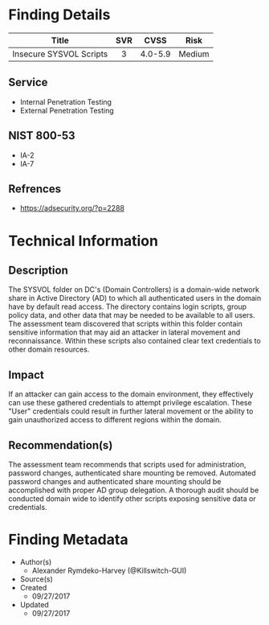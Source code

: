 # Finding Details 

| Title  | SVR  |  CVSS  | Risk |
|:-:|:-:|:-:|:-:|
| Insecure SYSVOL Scripts  |  3 |  4.0-5.9 | Medium  |



## Service
  * Internal Penetration Testing
  * External Penetration Testing 
## NIST 800-53 
  * IA-2
  * IA-7
## Refrences
  * https://adsecurity.org/?p=2288
 
# Technical Information

## Description 
The SYSVOL folder on DC's (Domain Controllers) is a domain-wide network share in Active Directory (AD) to which all authenticated users in the domain have by default read access. The directory contains login scripts, group policy data, and other data that may be needed to be available to all users. The assessment team discovered that scripts within this folder contain sensitive information that may aid an attacker in lateral movement and reconnaissance.  Within these scripts also contained clear text credentials to other domain resources.

## Impact
If an attacker can gain access to the domain environment, they effectively can use these gathered credentials to attempt privilege escalation. These "User" credentials could result in further lateral movement or the ability to gain unauthorized access to different regions within the domain.

## Recommendation(s)
The assessment team recommends that scripts used for administration, password changes, authenticated share mounting be removed. Automated password changes and authenticated share mounting should be accomplished with proper AD group delegation. A thorough audit should be conducted domain wide to identify other scripts exposing sensitive data or credentials.  

# Finding Metadata
  * Author(s)
    * Alexander Rymdeko-Harvey (@Killswitch-GUI)
  * Source(s)
  * Created
    * 09/27/2017
  * Updated
    * 09/27/2017
